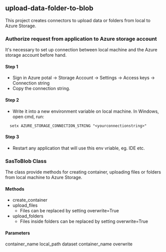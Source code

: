 ## upload-data-folder-to-blob
This project creates connectors to upload data or folders from local to Azure Storage. 


### Authorize request from application to Azure storage account
It's necessary to set up connection between local machine and the Azure storage account before hand.
#### Step 1
* Sign in Azure potal -> Storage Account -> Settings -> Access keys -> Connection string
* Copy the connection string.
#### Step 2
* Write it into a new environment variable on local machine. In Windows, open cmd, run:
```
  setx AZURE_STORAGE_CONNECTION_STRING "<yourconnectionstring>"
```
#### Step 3
* Restart any application that will use this env vriable, eg. IDE etc.


### SasToBlob Class
The class provide methods for creating container, uploading files or folders from local machine to Azure Storage.
#### Methods
* create_container
* upload_files
  * Files can be replaced by setting overwrite=True
* upload_folders
  * Files inside folders can be replaced by setting overwrite=True
#### Parameters
container_name
local_path 
dataset 
container_name 
overwrite
